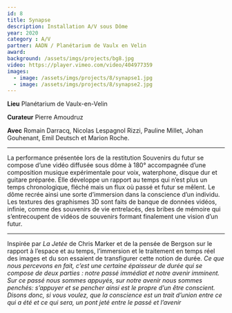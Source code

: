 ```yaml
---
id: 8
title: Synapse
description: Installation A/V sous Dôme
year: 2020
category : A/V
partner: AADN / Planétarium de Vaulx en Velin
award:
background: /assets/imgs/projects/bg8.jpg
video: https://player.vimeo.com/video/404977359
images:
  - image: /assets/imgs/projects/8/synapse1.jpg
  - image: /assets/imgs/projects/8/synapse2.jpg
---
```

**Lieu** Planétarium de Vaulx-en-Velin

**Curateur** Pierre Amoudruz

**Avec** Romain Darracq, Nicolas Lespagnol Rizzi, Pauline Millet, Johan Gouhenant, Emil Deutsch et Marion Roche. 

---

La performance présentée lors de la restitution Souvenirs du futur se compose d’une vidéo diffusée sous dôme à 180° accompagnée d’une composition musique expérimentale pour voix, waterphone, disque dur et guitare préparée.
Elle développe un rapport au temps qui n’est plus un temps chronologique, fléché mais un flux où passé et futur se mêlent. Le dôme recrée ainsi une sorte d’immersion dans la conscience d’un individu.
Les textures des graphismes 3D sont faits de banque de données vidéos, infinie, comme des souvenirs de vie entrelacés, des bribes de mémoire qui s’entrecoupent de vidéos de souvenirs formant finalement une vision d’un futur.

---

Inspirée par *La Jetée* de Chris Marker et de la pensée de Bergson sur le rapport à l’espace et au temps, l’immersion et le traitement en temps réel des images et du son essaient de transfigurer cette notion de durée.
*Ce que nous percevons en fait, c’est une certaine épaisseur de durée qui se compose de deux parties : notre passé immédiat et notre avenir imminent. Sur ce passé nous sommes appuyés, sur notre avenir nous sommes penchés: s’appuyer et se pencher ainsi est le propre d’un être conscient. Disons donc, si vous voulez, que la conscience est un trait d’union entre ce qui a été et ce qui sera, un pont jeté entre le passé et l’avenir*
